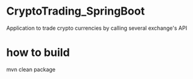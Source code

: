 # CryptoTrading_SpringBoot
Application to trade crypto currencies by calling several exchange's API

# how to build
mvn clean package
